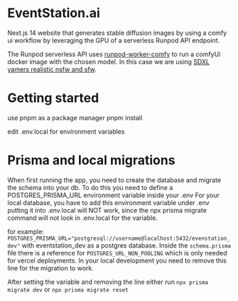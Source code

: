 # EventStation.ai

Next.js 14 website that generates stable diffusion images
by using a comfy ui workflow by leveraging the GPU of a
serverless Runpod API endpoint.

The Runpod serverless API uses [runpod-worker-comfy](https://github.com/flov/comfy-deploy-runpod-worker)
to run a comfyUi docker image with the chosen model.
In this case we are using [SDXL yamers realistic nsfw and sfw](https://civitai.com/models/127923/sdxl-yamers-realistic-nsfw-and-sfw).

# Getting started

use pnpm as a package manager
pnpm install

edit .env.local for environment variables

# Prisma and local migrations

When first running the app, you need to create the database and migrate
the schema into your db. To do this you need to define a
POSTGRES_PRISMA_URL environment variable inside your .env
For your local database, you have to add this environment variable under .env
putting it into .env.local will NOT work, since the npx prisma migrate command will
not look in .env.local for the variable.

for example:
`POSTGRES_PRISMA_URL="postgresql://username@localhost:5432/evenstation_dev"`
with eventstation_dev as a postgres database.
Inside the `schema.prisma` file there is a reference for `POSTGRES_URL_NON_POOLING`
which is only needed for vercel deployments. In your local development you need to remove
this line for the migration to work.

After setting the variable and removing the line either run
`npx prisma migrate dev` or `npx prisma migrate reset`
